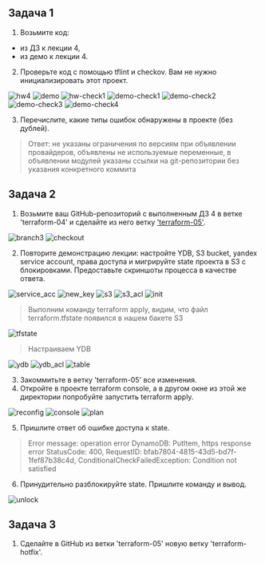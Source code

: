 ## Задача 1

1. Возьмите код:
 - из ДЗ к лекции 4,
 - из демо к лекции 4.

2. Проверьте код с помощью tflint и checkov. Вам не нужно инициализировать этот проект.

![hw4](task1/hw4.png)
![demo](task1/demo.png)
![hw-check1](task1/hw-check1.png)
![demo-check1](task1/demo-check1.png)
![demo-check2](task1/demo-check2.png)
![demo-check3](task1/demo-check3.png)
![demo-check4](task1/demo-check4.png)

3. Перечислите, какие типы ошибок обнаружены в проекте (без дублей).

>Ответ: не указаны ограничения по версиям при объявлении провайдеров, объявлены не используемые переменные, в объявлении модулей указаны ссылки на git-репозитории без указания конкретного коммита

## Задача 2

1. Возьмите ваш GitHub-репозиторий с выполненным ДЗ 4 в ветке 'terraform-04' и сделайте из него ветку ['terraform-05'](https://github.com/ua4wne/ter-hw-04/tree/terraform-05).

![branch3](branch5.png)
![checkout](checkout.png)

2. Повторите демонстрацию лекции: настройте YDB, S3 bucket, yandex service account, права доступа и мигрируйте state проекта в S3 с блокировками. Предоставьте скриншоты процесса в качестве ответа.

![service_acc](service_acc.png)
![new_key](new_key.png)
![s3](s3.png)
![s3_acl](s3_acl.png)
![init](init.png)

>Выполним команду terraform apply, видим, что файл terraform.tfstate появился в нашем бакете S3

![tfstate](tfstate.png)

> Настраиваем YDB

![ydb](ydb.png)
![ydb_acl](ydb_acl.png)
![table](table.png)

3. Закоммитьте в ветку 'terraform-05' все изменения.
4. Откройте в проекте terraform console, а в другом окне из этой же директории попробуйте запустить terraform apply.

![reconfig](reconfig.png)
![console](console.png)
![plan](plan.png)

5. Пришлите ответ об ошибке доступа к state.

>Error message: operation error DynamoDB: PutItem, https response error StatusCode: 400, RequestID: bfab7804-4815-43d5-bd7f-1fef87b38c4d, ConditionalCheckFailedException: Condition not satisfied

6. Принудительно разблокируйте state. Пришлите команду и вывод.

![unlock](unlock.png)

## Задача 3

1. Сделайте в GitHub из ветки 'terraform-05' новую ветку 'terraform-hotfix'.


